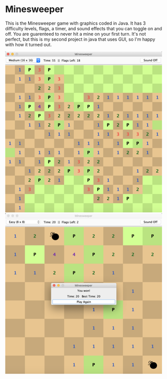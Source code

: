 # Minesweeper

This is the Minesweeper game with graphics coded in Java. It has 3 difficulty levels, flags, a timer, and sound effects that you can toggle on and off. You are guarenteed to never hit a mine on your first turn. It's not perfect, but this is my second project in java that uses GUI, so I'm happy with how it turned out.

<img src="https://github.com/CoolioYo/Minesweeper/blob/master/src/images/minesweeper_gameplay.png" width="500" >

<img src="https://github.com/CoolioYo/Minesweeper/blob/master/src/images/minesweeper_gameplay2.png" width="500" >


